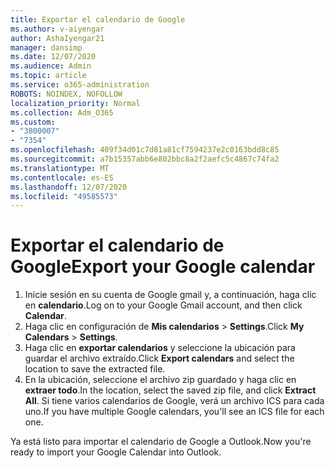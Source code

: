 ```yaml
---
title: Exportar el calendario de Google
ms.author: v-aiyengar
author: AshaIyengar21
manager: dansimp
ms.date: 12/07/2020
ms.audience: Admin
ms.topic: article
ms.service: o365-administration
ROBOTS: NOINDEX, NOFOLLOW
localization_priority: Normal
ms.collection: Adm_O365
ms.custom:
- "3800007"
- "7354"
ms.openlocfilehash: 409f34d01c7d81a81cf7594237e2c0163bdd8c85
ms.sourcegitcommit: a7b15357abb6e802bbc8a2f2aefc5c4867c74fa2
ms.translationtype: MT
ms.contentlocale: es-ES
ms.lasthandoff: 12/07/2020
ms.locfileid: "49585573"
---
```

# <a name="export-your-google-calendar"></a><span data-ttu-id="e5b93-102">Exportar el calendario de Google</span><span class="sxs-lookup"><span data-stu-id="e5b93-102">Export your Google calendar</span></span>

1. <span data-ttu-id="e5b93-103">Inicie sesión en su cuenta de Google gmail y, a continuación, haga clic en **calendario**.</span><span class="sxs-lookup"><span data-stu-id="e5b93-103">Log on to your Google Gmail account, and then click **Calendar**.</span></span>
1. <span data-ttu-id="e5b93-104">Haga clic en configuración de **Mis calendarios**  >  **Settings**.</span><span class="sxs-lookup"><span data-stu-id="e5b93-104">Click **My Calendars** > **Settings**.</span></span>
1. <span data-ttu-id="e5b93-105">Haga clic en **exportar calendarios** y seleccione la ubicación para guardar el archivo extraído.</span><span class="sxs-lookup"><span data-stu-id="e5b93-105">Click **Export calendars** and select the location to save the extracted file.</span></span>
1. <span data-ttu-id="e5b93-106">En la ubicación, seleccione el archivo zip guardado y haga clic en **extraer todo**.</span><span class="sxs-lookup"><span data-stu-id="e5b93-106">In the location, select the saved zip file, and click **Extract All**.</span></span>
   <span data-ttu-id="e5b93-107">Si tiene varios calendarios de Google, verá un archivo ICS para cada uno.</span><span class="sxs-lookup"><span data-stu-id="e5b93-107">If you have multiple Google calendars, you'll see an ICS file for each one.</span></span>

<span data-ttu-id="e5b93-108">Ya está listo para importar el calendario de Google a Outlook.</span><span class="sxs-lookup"><span data-stu-id="e5b93-108">Now you're ready to import your Google Calendar into Outlook.</span></span>